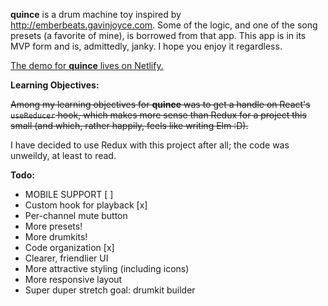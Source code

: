 **quince** is a drum machine toy inspired by http://emberbeats.gavinjoyce.com. Some of the logic, and one of the song presets (a favorite of mine), is borrowed from that app.
This app is in its MVP form and is, admittedly, janky. I hope you enjoy it regardless.

[The demo for **quince** lives on Netlify.](https://mystifying-lamport-66aca0.netlify.app/)

**Learning Objectives:**

~~Among my learning objectives for **quince** was to get a handle on React's `useReducer` hook, which makes more sense than Redux for a project this small (and which, rather happily, feels like writing Elm :D).~~

I have decided to use Redux with this project after all; the code was unweildy, at least to read.

**Todo:**

* MOBILE SUPPORT [ ]
* Custom hook for playback [x]
* Per-channel mute button
* More presets!
* More drumkits!
* Code organization [x]
* Clearer, friendlier UI
* More attractive styling (including icons)
* More responsive layout
* Super duper stretch goal: drumkit builder
